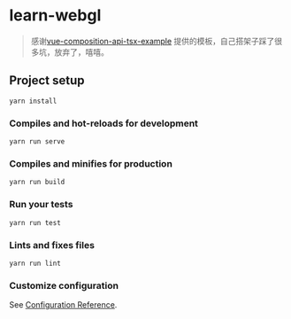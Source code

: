 # learn-webgl

> 感谢[vue-composition-api-tsx-example](https://github.com/liximomo/) 提供的模板，自己搭架子踩了很多坑，放弃了，嘻嘻。

## Project setup

```
yarn install
```

### Compiles and hot-reloads for development

```
yarn run serve
```

### Compiles and minifies for production

```
yarn run build
```

### Run your tests

```
yarn run test
```

### Lints and fixes files

```
yarn run lint
```

### Customize configuration

See [Configuration Reference](https://cli.vuejs.org/config/).
